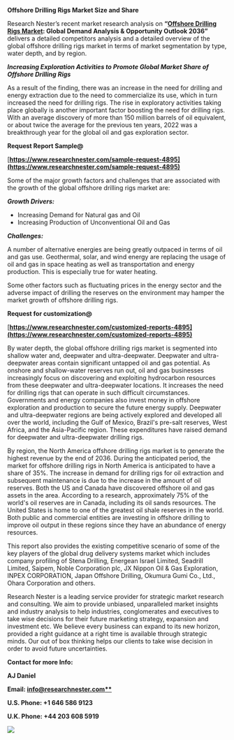 ﻿**Offshore Drilling Rigs Market Size and Share** 

Research Nester’s recent market research analysis on **“[Offshore Drilling Rigs Market](https://www.researchnester.com/reports/offshore-drilling-market/4895): Global Demand Analysis & Opportunity Outlook 2036”** delivers a detailed competitors analysis and a detailed overview of the global offshore drilling rigs market in terms of market segmentation by type, water depth, and by region. 

***Increasing Exploration Activities to Promote Global Market Share of Offshore Drilling Rigs***

As a result of the finding, there was an increase in the need for drilling and energy extraction due to the need to commercialize its use, which in turn increased the need for drilling rigs. The rise in exploratory activities taking place globally is another important factor boosting the need for drilling rigs. With an average discovery of more than 150 million barrels of oil equivalent, or about twice the average for the previous ten years, 2022 was a breakthrough year for the global oil and gas exploration sector.  

**Request Report Sample@**

[**https://www.researchnester.com/sample-request-4895](https://www.researchnester.com/sample-request-4895)** 

Some of the major growth factors and challenges that are associated with the growth of the global offshore drilling rigs market are:

***Growth Drivers:***

- Increasing Demand for Natural gas and Oil
- Increasing Production of Unconventional Oil and Gas 

***Challenges:***

A number of alternative energies are being greatly outpaced in terms of oil and gas use. Geothermal, solar, and wind energy are replacing the usage of oil and gas in space heating as well as transportation and energy production. This is especially true for water heating.

Some other factors such as fluctuating prices in the energy sector and the adverse impact of drilling the reserves on the environment may hamper the market growth of offshore drilling rigs. 

**Request for customization@**

[**https://www.researchnester.com/customized-reports-4895](https://www.researchnester.com/customized-reports-4895)** 

By water depth, the global offshore drilling rigs market is segmented into shallow water and, deepwater and ultra-deepwater. Deepwater and ultra-deepwater areas contain significant untapped oil and gas potential. As onshore and shallow-water reserves run out, oil and gas businesses increasingly focus on discovering and exploiting hydrocarbon resources from these deepwater and ultra-deepwater locations. It increases the need for drilling rigs that can operate in such difficult circumstances. Governments and energy companies also invest money in offshore exploration and production to secure the future energy supply. Deepwater and ultra-deepwater regions are being actively explored and developed all over the world, including the Gulf of Mexico, Brazil's pre-salt reserves, West Africa, and the Asia-Pacific region. These expenditures have raised demand for deepwater and ultra-deepwater drilling rigs.

By region, the North America offshore drilling rigs market is to generate the highest revenue by the end of 2036. During the anticipated period, the market for offshore drilling rigs in North America is anticipated to have a share of 35%. The increase in demand for drilling rigs for oil extraction and subsequent maintenance is due to the increase in the amount of oil reserves. Both the US and Canada have discovered offshore oil and gas assets in the area. According to a research, approximately 75% of the world's oil reserves are in Canada, including its oil sands resources. The United States is home to one of the greatest oil shale reserves in the world. Both public and commercial entities are investing in offshore drilling to improve oil output in these regions since they have an abundance of energy resources.

This report also provides the existing competitive scenario of some of the key players of the global drug delivery systems market which includes company profiling of Stena Drilling, Energean Israel Limited, Seadrill Limited, Saipem, Noble Corporation plc, JX Nippon Oil & Gas Exploration, INPEX CORPORATION, Japan Offshore Drilling, Okumura Gumi Co., Ltd., Ohara Corporation and others.

Research Nester is a leading service provider for strategic market research and consulting. We aim to provide unbiased, unparalleled market insights and industry analysis to help industries, conglomerates and executives to take wise decisions for their future marketing strategy, expansion and investment etc. We believe every business can expand to its new horizon, provided a right guidance at a right time is available through strategic minds. Our out of box thinking helps our clients to take wise decision in order to avoid future uncertainties.

**Contact for more Info:**

**AJ Daniel**

**Email: [info@researchnester.com**](mailto:info@researchnester.com)**

**U.S. Phone: +1 646 586 9123** 

**U.K. Phone: +44 203 608 5919**

![](Aspose.Words.c21ff5d6-a46a-4fe1-93d9-d89a5c292569.001.png)
